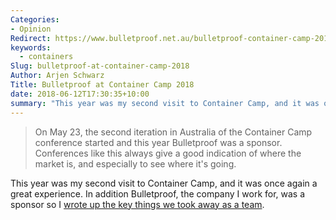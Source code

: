 ```yaml
---
Categories:
- Opinion
Redirect: https://www.bulletproof.net.au/bulletproof-container-camp-2018/
keywords:
  - containers
Slug: bulletproof-at-container-camp-2018
Author: Arjen Schwarz
Title: Bulletproof at Container Camp 2018
date: 2018-06-12T17:30:35+10:00
summary: "This year was my second visit to Container Camp, and it was once again a great experience. In addition Bulletproof, the company I work for, was a sponsor so I wrote up the key things we took away as a team."
---
```


> On May 23, the second iteration in Australia of the Container Camp conference started and this year Bulletproof was a sponsor. Conferences like this always give a good indication of where the market is, and especially to see where it's going.

This year was my second visit to Container Camp, and it was once again a great experience. In addition Bulletproof, the company I work for, was a sponsor so I [wrote up the key things we took away as a team](https://www.bulletproof.net.au/bulletproof-container-camp-2018/).
